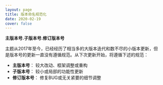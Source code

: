 ```yaml
---
layout: page
title: 版本命名规范化
date: 2020-02-19
cover: false
---
```


**<red>主版本号.子版本号.修订版本号</red>**

主题从2017年至今，已经经历了相当多的大版本迭代和数不尽的小版本更新，但是版本号的更新一直没有遵循规范。从下次更新开始，将遵循下述的规范：

- **主版本号**： 较大改动、框架调整或重构
- **子版本号**： 较小或局部的功能性更新
- **修订版本号**： 修复BUG或无关紧要的细节调整
